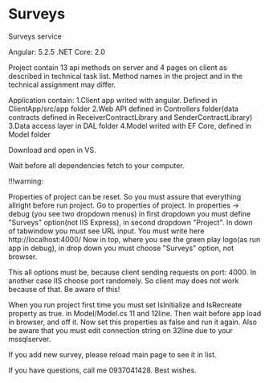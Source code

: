 # Surveys
Surveys service

Angular: 5.2.5
.NET Core: 2.0

Project contain 13 api methods on server and 4 pages on client as described in technical task list.
Method names in the project and in the technical assignment may differ.

Application contain:
1.Client app writed with angular. Defined in ClientApp/src/app folder
2.Web API defined in Controllers folder(data contracts defined in ReceiverContractLibrary and SenderContractLibrary)
3.Data access layer in DAL folder
4.Model writed with EF Core, defined in Model folder

Download and open in VS.

Wait before all dependencies fetch to your computer.

!!!warning:

Properties of project can be reset. So you must assure that everything allright before run project.
Go to properties of project. In properties -> debug (you see two dropdown menus)
in first dropdown you must define "Surveys" option(not IIS Express),
in second dropdown "Project". In down of tabwindow you must see URL input. You must write here http://localhost:4000/
Now in top, where you see the green play logo(as run app in debug), in drop down you must choose "Surveys" option, not browser.

This all options must be, because client sending requests on port: 4000. In another case IIS choose port randomely.
So client may does not work because of that. Be aware of this!

When you run project first time you must set IsInitialize and IsRecreate property as true. in Model/Model.cs 11 and 12line.
Then wait before app load in browser, and off it. Now set this properties as false and run it again. Also be aware that you must edit connection string on 32line due to your mssqlserver.

If you add new survey, please reload main page to see it in list.

If you have questions, call me 0937041428.
Best wishes.
